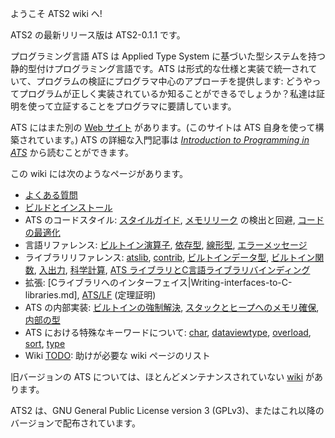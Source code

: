 ようこそ ATS2 wiki へ!

ATS2 の最新リリース版は ATS2-0.1.1 です。

プログラミング言語 ATS は Applied Type System に基づいた型システムを持つ静的型付けプログラミング言語です。ATS
は形式的な仕様と実装で統一されていて、プログラムの検証にプログラマ中心のアプローチを提供します:
どうやってプログラムが正しく実装されているか知ることができるでしょうか？私達は証明を使って立証することをプログラマに要請しています。

ATS にはまた別の [Web サイト][1] があります。(このサイトは ATS 自身を使って構築されています。) ATS の詳細な入門記事は
*[Introduction to Programming in ATS][2]* から読むことができます。

この wiki には次のようなページがあります。

- [よくある質問](Frequently-asked-questions.md)
- [ビルドとインストール](Building-and-installing.md)
- ATS のコードスタイル: [スタイルガイド](Style-guide.md), [メモリリーク](Memory-leaks.md) の検出と回避,
[コードの最適化](Code-optimization.md)
- 言語リファレンス: [ビルトイン演算子](Built-in-operators.md), [依存型](Dependent-types.md),
[線形型](Linear-types.md), [エラーメッセージ](Error-messages.md)
- ライブラリリファレンス: [atslib](atslib.md), [contrib](contrib.md),
[ビルトインデータ型](Built-in-datatypes.md), [ビルトイン関数](Built-in-functions.md),
[入出力](Input-and-output.md), [科学計算](Scientific-Computing.md), [ATS
ライブラリとC言語ライブラリバインディング](ATS-Libraries-and-C-Library-bindings.md)
- 拡張: [Cライブラリへのインターフェイス|Writing-interfaces-to-C-libraries.md],
[ATS/LF](ATS-LF.md) (定理証明)
- ATS の内部実装: [ビルトインの強制解決](Built-in-constraint-solving.md),
[スタックとヒープへのメモリ確保](Stack-and-heap-allocation.md), [内部の型](Internal-types.md)
- ATS における特殊なキーワードについて: [char](char.md), [dataviewtype](dataviewtype.md),
[overload](overload.md), [sort](sort.md), [type](type.md)
- Wiki [TODO](TODO.md): 助けが必要な wiki ページのリスト
 
旧バージョンの ATS については、ほとんどメンテナンスされていない [wiki][3] があります。

ATS2 は、GNU General Public License version 3 (GPLv3)、またはこれ以降のバージョンで配布されています。

[1]: http://www.ats-lang.org/
[2]: http://www.ats-lang.org/DOCUMENT/INT2PROGINATS/HTML/book1.html
[3]: https://sourceforge.net/p/ats-lang/wiki/Home/
